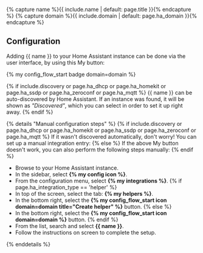 {% capture name %}{{ include.name | default: page.title }}{% endcapture %}
{% capture domain %}{{ include.domain | default: page.ha_domain }}{% endcapture %}

## Configuration

Adding {{ name }} to your Home Assistant instance can be done via the user
interface, by using this My button:

{% my config_flow_start badge domain=domain %}

{% if include.discovery or page.ha_dhcp or page.ha_homekit or page.ha_ssdp or page.ha_zeroconf or page.ha_mqtt %}
{{ name }} can be auto-discovered by Home Assistant. If an instance was found,
it will be shown as _"Discovered"_, which you can select in order to set it up right
away.
{% endif %}

{% details "Manual configuration steps" %}
{% if include.discovery or page.ha_dhcp or page.ha_homekit or page.ha_ssdp or page.ha_zeroconf or page.ha_mqtt %}
If it wasn't discovered automatically, don't worry! You can set up a
manual integration entry:
{% else %}
If the above My button doesn't work, you can also perform the following steps
manually:
{% endif %}

- Browse to your Home Assistant instance.
- In the sidebar, select **{% my config icon %}**.
- From the configuration menu, select **{% my integrations %}**.
{% if page.ha_integration_type == 'helper' %}
- In top of the screen, select the tab: **{% my helpers %}**.
- In the bottom right, select the
  **{% my config_flow_start icon domain=domain title="Create helper" %}** button.
{% else %}
- In the bottom right, select the
  **{% my config_flow_start icon domain=domain %}** button.
{% endif %}
- From the list, search and select **{{ name }}**.
- Follow the instructions on screen to complete the setup.

{% enddetails %}
